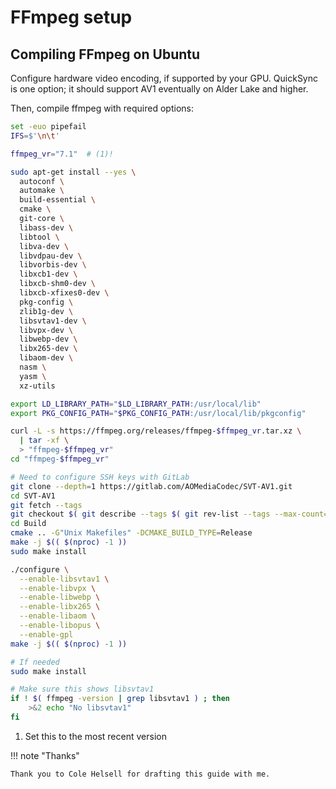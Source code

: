 <!--
SPDX-FileCopyrightText: Copyright 2017-2024, Douglas Myers-Turnbull
SPDX-PackageHomePage: https://dmyersturnbull.github.io
SPDX-License-Identifier: CC-BY-SA-4.0
-->

# FFmpeg setup

## Compiling FFmpeg on Ubuntu

Configure hardware video encoding, if supported by your GPU.
QuickSync is one option; it should support AV1 eventually on Alder Lake and higher.

Then, compile ffmpeg with required options:

```bash
set -euo pipefail
IFS=$'\n\t'

ffmpeg_vr="7.1"  # (1)!

sudo apt-get install --yes \
  autoconf \
  automake \
  build-essential \
  cmake \
  git-core \
  libass-dev \
  libtool \
  libva-dev \
  libvdpau-dev \
  libvorbis-dev \
  libxcb1-dev \
  libxcb-shm0-dev \
  libxcb-xfixes0-dev \
  pkg-config \
  zlib1g-dev \
  libsvtav1-dev \
  libvpx-dev \
  libwebp-dev \
  libx265-dev \
  libaom-dev \
  nasm \
  yasm \
  xz-utils

export LD_LIBRARY_PATH="$LD_LIBRARY_PATH:/usr/local/lib"
export PKG_CONFIG_PATH="$PKG_CONFIG_PATH:/usr/local/lib/pkgconfig"

curl -L -s https://ffmpeg.org/releases/ffmpeg-$ffmpeg_vr.tar.xz \
  | tar -xf \
  > "ffmpeg-$ffmpeg_vr"
cd "ffmpeg-$ffmpeg_vr"

# Need to configure SSH keys with GitLab
git clone --depth=1 https://gitlab.com/AOMediaCodec/SVT-AV1.git
cd SVT-AV1
git fetch --tags
git checkout $( git describe --tags $( git rev-list --tags --max-count=1 ) )
cd Build
cmake .. -G"Unix Makefiles" -DCMAKE_BUILD_TYPE=Release
make -j $(( $(nproc) -1 ))
sudo make install

./configure \
  --enable-libsvtav1 \
  --enable-libvpx \
  --enable-libwebp \
  --enable-libx265 \
  --enable-libaom \
  --enable-libopus \
  --enable-gpl
make -j $(( $(nproc) -1 ))

# If needed
sudo make install

# Make sure this shows libsvtav1
if ! $( ffmpeg -version | grep libsvtav1 ) ; then
    >&2 echo "No libsvtav1"
fi
```

1. Set this to the most recent version

!!! note "Thanks"

    Thank you to Cole Helsell for drafting this guide with me.
